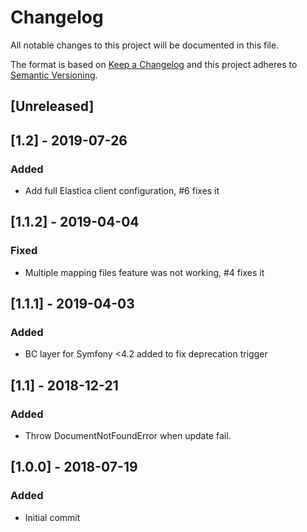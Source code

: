 # Changelog
All notable changes to this project will be documented in this file.

The format is based on [Keep a Changelog](http://keepachangelog.com/en/1.0.0/)
and this project adheres to [Semantic Versioning](http://semver.org/spec/v2.0.0.html).

## [Unreleased]

## [1.2] - 2019-07-26
### Added
- Add full Elastica client configuration, #6 fixes it

## [1.1.2] - 2019-04-04
### Fixed
- Multiple mapping files feature was not working, #4 fixes it

## [1.1.1] - 2019-04-03
### Added
- BC layer for Symfony <4.2 added to fix deprecation trigger


## [1.1] - 2018-12-21
### Added
- Throw DocumentNotFoundError when update fail.

## [1.0.0] - 2018-07-19
### Added
- Initial commit
